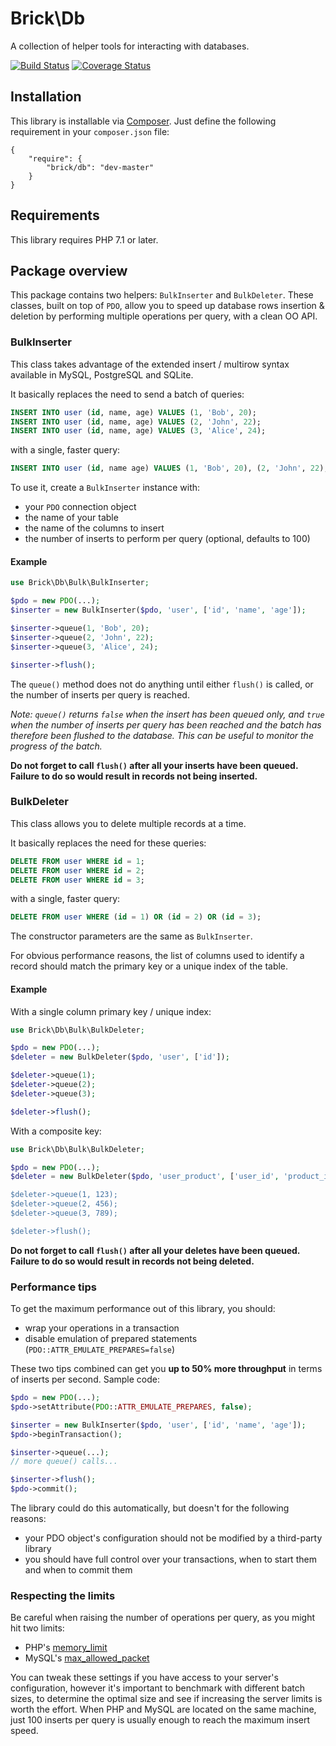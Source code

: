 Brick\Db
========

A collection of helper tools for interacting with databases.

[![Build Status](https://secure.travis-ci.org/brick/db.svg?branch=master)](http://travis-ci.org/brick/db)
[![Coverage Status](https://coveralls.io/repos/brick/db/badge.svg?branch=master)](https://coveralls.io/r/brick/db)

Installation
------------

This library is installable via [Composer](https://getcomposer.org/).
Just define the following requirement in your `composer.json` file:

    {
        "require": {
            "brick/db": "dev-master"
        }
    }

Requirements
------------

This library requires PHP 7.1 or later.

Package overview
----------------

This package contains two helpers: `BulkInserter` and `BulkDeleter`. These classes, built on top of `PDO`, allow you to speed up database
rows insertion & deletion by performing multiple operations per query, with a clean OO API.

### BulkInserter

This class takes advantage of the extended insert / multirow syntax available in MySQL, PostgreSQL and SQLite.

It basically replaces the need to send a batch of queries:

```sql
INSERT INTO user (id, name, age) VALUES (1, 'Bob', 20);
INSERT INTO user (id, name, age) VALUES (2, 'John', 22);
INSERT INTO user (id, name, age) VALUES (3, 'Alice', 24);
```

with a single, faster query:

```sql
INSERT INTO user (id, name age) VALUES (1, 'Bob', 20), (2, 'John', 22), (3, 'Alice', 24);
```

To use it, create a `BulkInserter` instance with:

- your `PDO` connection object
- the name of your table
- the name of the columns to insert
- the number of inserts to perform per query (optional, defaults to 100)

#### Example

```php
use Brick\Db\Bulk\BulkInserter;

$pdo = new PDO(...);
$inserter = new BulkInserter($pdo, 'user', ['id', 'name', 'age']);

$inserter->queue(1, 'Bob', 20);
$inserter->queue(2, 'John', 22);
$inserter->queue(3, 'Alice', 24);

$inserter->flush();
```

The `queue()` method does not do anything until either `flush()` is called, or the number of inserts per query is reached.

*Note: `queue()` returns `false` when the insert has been queued only, and `true` when the number of inserts per query has been reached and the batch has therefore been flushed to the database. This can be useful to monitor the progress of the batch.*

**Do not forget to call `flush()` after all your inserts have been queued. Failure to do so would result in records not being inserted.**


### BulkDeleter

This class allows you to delete multiple records at a time.

It basically replaces the need for these queries:

```sql
DELETE FROM user WHERE id = 1;
DELETE FROM user WHERE id = 2;
DELETE FROM user WHERE id = 3;
```

with a single, faster query:

```sql
DELETE FROM user WHERE (id = 1) OR (id = 2) OR (id = 3);
```

The constructor parameters are the same as `BulkInserter`.

For obvious performance reasons, the list of columns used to identify a record should match the primary key or a unique index of the table.


#### Example

With a single column primary key / unique index:

```php
use Brick\Db\Bulk\BulkDeleter;

$pdo = new PDO(...);
$deleter = new BulkDeleter($pdo, 'user', ['id']);

$deleter->queue(1);
$deleter->queue(2);
$deleter->queue(3);

$deleter->flush();
```

With a composite key:

```php
use Brick\Db\Bulk\BulkDeleter;

$pdo = new PDO(...);
$deleter = new BulkDeleter($pdo, 'user_product', ['user_id', 'product_id]);

$deleter->queue(1, 123);
$deleter->queue(2, 456);
$deleter->queue(3, 789);

$deleter->flush();
```

**Do not forget to call `flush()` after all your deletes have been queued. Failure to do so would result in records not being deleted.**

### Performance tips

To get the maximum performance out of this library, you should:

- wrap your operations in a transaction
- disable emulation of prepared statements (`PDO::ATTR_EMULATE_PREPARES=false`)

These two tips combined can get you **up to 50% more throughput** in terms of inserts per second. Sample code:

```php
$pdo = new PDO(...);
$pdo->setAttribute(PDO::ATTR_EMULATE_PREPARES, false);

$inserter = new BulkInserter($pdo, 'user', ['id', 'name', 'age']);
$pdo->beginTransaction();

$inserter->queue(...);
// more queue() calls...

$inserter->flush();
$pdo->commit();

```

The library could do this automatically, but doesn't for the following reasons:

- your PDO object's configuration should not be modified by a third-party library
- you should have full control over your transactions, when to start them and when to commit them

### Respecting the limits

Be careful when raising the number of operations per query, as you might hit two limits:

- PHP's [memory_limit](http://php.net/manual/en/ini.core.php#ini.memory-limit)
- MySQL's [max_allowed_packet](https://dev.mysql.com/doc/refman/5.7/en/packet-too-large.html)

You can tweak these settings if you have access to your server's configuration, however it's important to benchmark with different batch sizes, to determine the optimal size and see if increasing the server limits is worth the effort.
When PHP and MySQL are located on the same machine, just 100 inserts per query is usually enough to reach the maximum insert speed.

